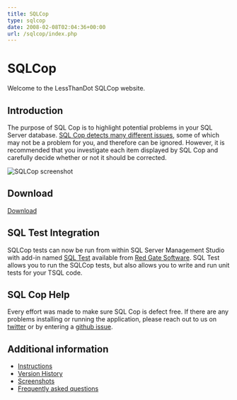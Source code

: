 ```yaml
---
title: SQLCop
type: sqlcop
date: 2008-02-08T02:04:36+00:00
url: /sqlcop/index.php
---
```


# SQLCop

Welcome to the LessThanDot SQLCop website.

## Introduction

The purpose of SQL Cop is to highlight potential problems in your SQL Server database. [SQL Cop detects many different issues](detectedissues.php), some of which may not be a problem for you, and therefore can be ignored. However, it is recommended that you investigate each item displayed by SQL
Cop and carefully decide whether or not it should be corrected.

![SQLCop screenshot](http://sqlcop.lessthandot.com/screenshots/sqlcop3.png)

## Download
[Download](http://sqlcop.lessthandot.com/sqlcop.exe)

## SQL Test Integration

SQLCop tests can now be run from within SQL Server Management Studio with add-in named [SQL Test](http://www.red-gate.com/products/sql-development/sql-test/) available from [Red Gate Software](http://www.red-gate.com). SQL Test allows you to run the SQLCop tests, but also allows you to write and run unit tests for your TSQL code.

## SQL Cop Help
Every effort was made to make sure SQL Cop is defect free. If there are any problems installing or running the
application, please reach out to us on [twitter](https://twitter.com/lessthandot) or by entering a [github issue](https://github.com/tarwn/lessthandot-hugo/issues).

## Additional information

* [Instructions](sqlcop.php)
* [Version History](versionhistory.php)
* [Screenshots](screenshots.php)
* [Frequently asked questions](faq.php)
